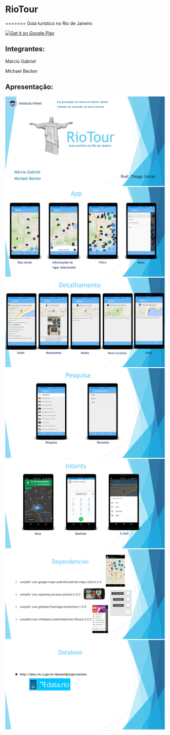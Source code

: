 # RioTour
=======
Guia turístico no Rio de Janeiro

[![Get it on Google Play](https://developer.android.com/images/brand/en_generic_rgb_wo_45.png)](https://play.google.com/store/apps/details?id=br.com.riotour)

Integrantes: 
--------
Márcio Gabriel

Michael Becker


Apresentação:
--------


![](ppt/Slide1.PNG)
![](ppt/Slide2.PNG)
![](ppt/Slide3.PNG)
![](ppt/Slide4.PNG)
![](ppt/Slide5.PNG)
![](ppt/Slide6.PNG)
![](ppt/Slide7.PNG)
